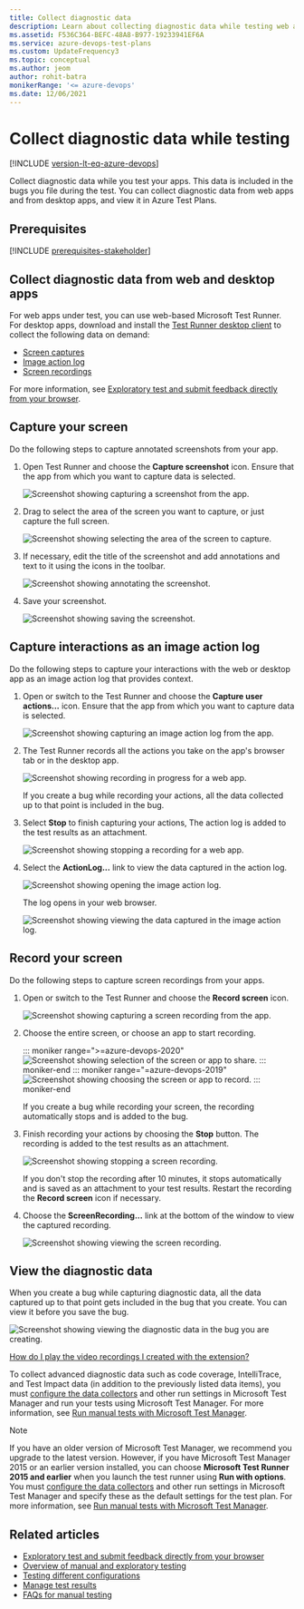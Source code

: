 ```yaml
---
title: Collect diagnostic data
description: Learn about collecting diagnostic data while testing web and desktop apps with Azure Test Plans in manual and exploratory testing.
ms.assetid: F536C364-BEFC-48A8-B977-19233941EF6A
ms.service: azure-devops-test-plans
ms.custom: UpdateFrequency3
ms.topic: conceptual
ms.author: jeom
author: rohit-batra
monikerRange: '<= azure-devops'
ms.date: 12/06/2021
---
```


# Collect diagnostic data while testing

[!INCLUDE [version-lt-eq-azure-devops](../includes/version-lt-eq-azure-devops.md)] 

Collect diagnostic data while you test your apps. This data is included in the bugs you file 
during the test. You can collect diagnostic data from web apps and from desktop apps, and view it in Azure Test Plans.

## Prerequisites

[!INCLUDE [prerequisites-stakeholder](includes/prerequisites-stakeholder.md)] 

<a name="collect-web"></a>

## Collect diagnostic data from web and desktop apps

For web apps under test, you can use web-based Microsoft Test Runner. 
For desktop apps, download and install the [Test Runner desktop client](https://aka.ms/ATPTestRunnerDownload) to collect the following data on demand:

- [Screen captures](#web-screenshot)
- [Image action log](#web-log)
- [Screen recordings](#web-recording)

For more information, see [Exploratory test and submit feedback directly from your browser](perform-exploratory-tests.md).

<a name="web-screenshot"></a>
<a name="collect-desktop"></a>

## Capture your screen

Do the following steps to capture annotated screenshots from your app. 

1. Open Test Runner and choose the **Capture screenshot** icon. 
   Ensure that the app from which you want to capture data is selected.

   ![Screenshot showing capturing a screenshot from the app.](media/shared/collect-diagnostic-data-01.png) 

1. Drag to select the area of the screen you want to capture, or just capture the full screen.

   ![Screenshot showing selecting the area of the screen to capture.](media/collect-diagnostic-data/collect-diagnostic-data-03.png) 

1. If necessary, edit the title of the screenshot and add annotations and text to it using the icons in the toolbar.

   ![Screenshot showing annotating the screenshot.](media/collect-diagnostic-data/collect-diagnostic-data-04.png) 
 
1. Save your screenshot.  

   ![Screenshot showing saving the screenshot.](media/collect-diagnostic-data/collect-diagnostic-data-05.png) 

<a name="web-log"></a>

## Capture interactions as an image action log

Do the following steps to capture your interactions with the web or desktop app as an image action log that provides context.

1. Open or switch to the Test Runner and choose the **Capture user actions...** icon. 
   Ensure that the app from which you want to capture data is selected.

   ![Screenshot showing capturing an image action log from the app.](media/shared/collect-diagnostic-data-06.png) 

2. The Test Runner records all the actions you take
   on the app's browser tab or in the desktop app.
 
   ![Screenshot showing recording in progress for a web app.](media/collect-diagnostic-data/collect-diagnostic-data-08.png) 

   If you create a bug while recording your actions, all the 
   data collected up to that point is included in the bug. 

3. Select **Stop** to finish capturing your actions, The action log is added to the test results 
   as an attachment.

   ![Screenshot showing stopping a recording for a web app.](media/collect-diagnostic-data/collect-diagnostic-data-08a.png) 

4. Select the **ActionLog...** link to view the data captured in the action log.

   ![Screenshot showing opening the image action log.](media/collect-diagnostic-data/collect-diagnostic-data-09.png) 

   The log opens in your web browser.

   ![Screenshot showing viewing the data captured in the image action log.](media/collect-diagnostic-data/collect-diagnostic-data-10.png) 

<a name="web-recording"></a>

## Record your screen

Do the following steps to capture screen recordings from your apps.

1. Open or switch to the Test Runner and choose the **Record screen** icon. 

   ![Screenshot showing capturing a screen recording from the app.](media/shared/collect-diagnostic-data-11.png) 

1. Choose the entire screen, or choose an app to start recording.

   ::: moniker range=">=azure-devops-2020"
   ![Screenshot showing selection of the screen or app to share.](media/collect-diagnostic-data/choose-test-feedback-share.png)
   ::: moniker-end
   ::: moniker range="=azure-devops-2019"
   ![Screenshot showing choosing the screen or app to record.](media/collect-diagnostic-data/collect-diagnostic-data-12.png) 
   ::: moniker-end

   If you create a bug while recording your screen, the 
   recording automatically stops and is added to the bug. 

1. Finish recording your actions by choosing
   the **Stop** button. The recording is added to the test results 
   as an attachment.

   ![Screenshot showing stopping a screen recording.](media/collect-diagnostic-data/collect-diagnostic-data-13.png) 

   If you don't stop the recording after 10 minutes, it stops
   automatically and is saved as an attachment to your test results.
   Restart the recording the **Record screen** icon if necessary. 

1. Choose the **ScreenRecording...** link at the bottom of the window
   to view the captured recording.

   ![Screenshot showing viewing the screen recording.](media/collect-diagnostic-data/collect-diagnostic-data-14.png) 

<a name="view-data"></a>

## View the diagnostic data

When you create a bug while capturing diagnostic data, all the data captured 
up to that point gets included in the bug that you create. You can view it before you save the bug.

![Screenshot showing viewing the diagnostic data in the bug you are creating.](media/collect-diagnostic-data/collect-diagnostic-data-15.png) 

[How do I play the video recordings I created with the extension?](reference-qa.yml#recording-playback)

To collect advanced diagnostic data such as code coverage, IntelliTrace, and Test Impact data (in addition to the previously listed data items), you must [configure the data collectors](/previous-versions/azure/devops/test/mtm/collect-more-diagnostic-data-in-manual-tests) and other run settings in Microsoft Test Manager and run your tests using Microsoft Test Manager. For more information, see 
[Run manual tests with Microsoft Test Manager](/previous-versions/azure/devops/test/mtm/plan-manual-tests-with-microsoft-test-manager).

> [!NOTE]
> If you have an older version of Microsoft Test Manager, we recommend you upgrade to the latest version.
> However, if you have Microsoft Test Manager 2015 or an earlier version installed, you can choose **Microsoft Test Runner 2015 and earlier** when you launch the test runner using **Run with options**.
> You must [configure the data collectors](/previous-versions/azure/devops/test/mtm/collect-more-diagnostic-data-in-manual-tests) and other run settings in Microsoft Test Manager and specify these as the default settings for the test plan.
> For more information, see [Run manual tests with Microsoft Test Manager](/previous-versions/azure/devops/test/mtm/plan-manual-tests-with-microsoft-test-manager).

## Related articles

- [Exploratory test and submit feedback directly from your browser](perform-exploratory-tests.md)
- [Overview of manual and exploratory testing](index.yml)
- [Testing different configurations](test-different-configurations.md)
- [Manage test results](how-long-to-keep-test-results.md)
- [FAQs for manual testing](reference-qa.yml#repeatdifferent)
